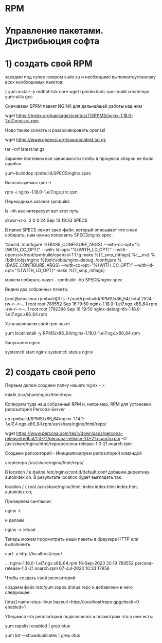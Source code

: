# RPM
# Управление пакетами. Дистрибьюция софта

# 1) создать свой RPM

заходми под супер юзером
sudo su
и необходимо выполнитьустановку всех необходимых пакетов:

{ yum install -y redhat-lsb-core wget rpmdevtools rpm-build createrepo yum-utils gcc

Скачиваем SPRM паакет NGINX для дальнейшей работы над ним

wget https://nginx.org/packages/centos/7/SRPMS/nginx-1.18.0-1.el7.ngx.src.rpm

Надо также скачать и разархивировать openssl

wget https://www.openssl.org/source/latest.tar.gz

tar -xvf latest.tar.gz

Заранее поставим все зависимости чтобы в процессе сборки не было ошибок

yum-builddep rpmbuild/SPECS/nginx.spec


Воспользуемся rpm -i

rpm -i nginx-1.18.0-1.el7.ngx.src.rpm

Переходим в каталог rpmbuild:

ls -nh
нас интересует вот этот путь 

drwxr-xr-x. 2 0 0 24 Sep 16 19:33 SPECS


В папке SPECS лежит spec-файл, который описывает что и как собирать, нам нужно поправить SPECS/nginx.spec:

%build ./configure %{BASE_CONFIGURE_ARGS}
--with-cc-opt="%{WITH_CC_OPT}"
--with-ld-opt="%{WITH_LD_OPT}"
--with-openssl=/root/rpmbuild/openssl-1.1.1g make %{?_smp_mflags} %{__mv} %{bdir}/objs/nginx
 %{bdir}/objs/nginx-debug ./configure %{BASE_CONFIGURE_ARGS}
--with-cc-opt="%{WITH_CC_OPT}"
--with-ld-opt="%{WITH_LD_OPT}" make %{?_smp_mflags}

можем собирать пакет - rpmbuild -bb SPECS/nginx.spec

Видим два собранных пакета:

[root@otuslinux rpmbuild]# ls -l /root/rpmbuild/RPMS/x86_64/
total 2524
-rw-r--r--. 1 root root 789552 Sep 16 19:50 nginx-1.18.0-1.el7.ngx.x86_64.rpm
-rw-r--r--. 1 root root 1792396 Sep 16 19:50 nginx-debuginfo-1.18.0-1.el7.ngx.x86_64.rpm

Устанавливаем свой rpm пакет

yum localinstall -y RPMS/x86_64/nginx-1.18.0-1.el7.ngx.x86_64.rpm

Запускаем nginx

systemctl start nginx 
systemctl status nginx


# 2) создать свой репо

Первым делом создаем папку нашего nginx - > 

mkdir /usr/share/nginx/html/repo

Копируем туда наш собранный RPM и, например, RPM для установки репозитория Percona-Server

cp rpmbuild/RPMS/x86_64/nginx-1.14.1-1.el7_4.ngx.x86_64.rpm/usr/share/nginx/html/repo/

wget https://www.percona.com/redir/downloads/percona-release/redhat/1.0-21/percona-release-1.0-21.noarch.rpm -O /usr/share/nginx/html/repo/percona-release-1.0-21.noarch.rpm

Создаем репозиторий -
Инициализируем репозиторий командой

createrepo /usr/share/nginx/html/repo/ 

В location / в файле /etc/nginx/conf.d/default.conf добавим директиву autoindex on. В результате location будет выглядеть так:

location / { root /usr/share/nginx/html; index index.html index.htm; autoindex on;

Проверяем синтаксис 

nginx -t 

и делаем 

nginx -s reload

Теперь можем просмотреть наши пакеты в браузере HTTP  или выполинить 

curl -a http://localhost/repo/

... nginx-1.18.0-1.el7.ngx.x86_64.rpm 16-Sep-2020 20:19 789552
percona-release-1.0-21.noarch.rpm 07-Jul-2020 10:33 17956

Чтобы создать свой репозиторий

создаем файл /etc/yum.repos.d/otus.repo и добавляем в него следующее:

[otus]
name=otus-linux
baseurl=http://localhost/repo
gpgcheck=0
enabled=1

Убедимся что репозиторий подключился и посмотрим что в нем есть:

yum repolist enabled | grep otus 

yum list --showduplicates | grep otus
